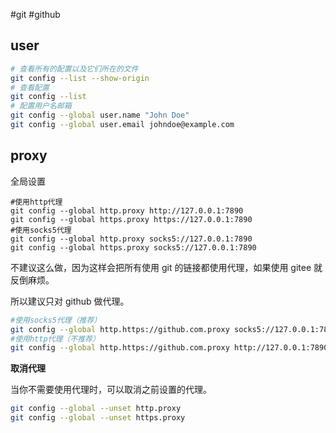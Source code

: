 #git #github

## user

```Bash
# 查看所有的配置以及它们所在的文件
git config --list --show-origin
# 查看配置
git config --list
# 配置用户名邮箱
git config --global user.name "John Doe"
git config --global user.email johndoe@example.com 
```

## proxy

全局设置

```shell
#使用http代理 
git config --global http.proxy http://127.0.0.1:7890
git config --global https.proxy https://127.0.0.1:7890
#使用socks5代理
git config --global http.proxy socks5://127.0.0.1:7890
git config --global https.proxy socks5://127.0.0.1:7890
```

不建议这么做，因为这样会把所有使用 git 的链接都使用代理，如果使用 gitee 就反倒麻烦。

所以建议只对 github 做代理。

```bash
#使用socks5代理（推荐）
git config --global http.https://github.com.proxy socks5://127.0.0.1:7890
#使用http代理（不推荐）
git config --global http.https://github.com.proxy http://127.0.0.1:7890
```

**取消代理**

当你不需要使用代理时，可以取消之前设置的代理。

```bash
git config --global --unset http.proxy 
git config --global --unset https.proxy
```

